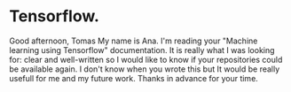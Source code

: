 # Tensorflow.

Good afternoon, Tomas
My name is Ana. I'm reading your "Machine learning using Tensorflow" documentation. It is really what I was looking for: clear and well-written so I would like to know if your repositories could be available again. I don't know when you wrote this but It would be really usefull for me and my future work.
Thanks in advance for your time. 
